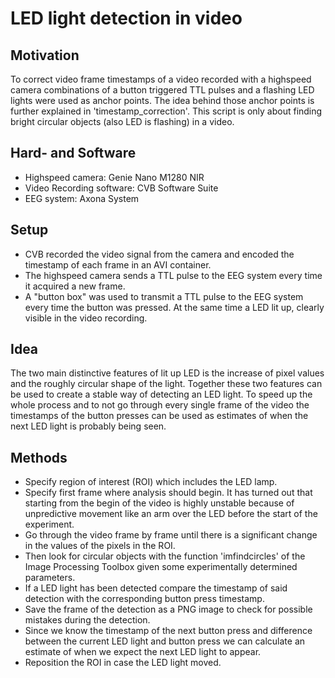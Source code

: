 # LED light detection in video

## Motivation
To correct video frame timestamps of a video recorded with a highspeed camera combinations of a button triggered TTL pulses and a flashing LED lights were used as anchor points. The idea behind those anchor points is further explained in 'timestamp_correction'. This script is only about finding bright circular objects (also LED is flashing) in a video.

## Hard- and Software
- Highspeed camera: Genie Nano M1280 NIR
- Video Recording software: CVB Software Suite
- EEG system: Axona System 

## Setup
- CVB recorded the video signal from the camera and encoded the timestamp of each frame in an AVI container. 
- The highspeed camera sends a TTL pulse to the EEG system every time it acquired a new frame.
- A "button box" was used to transmit a TTL pulse to the EEG system every time the button was pressed. At the same time a LED lit up, clearly visible in the video recording.

## Idea
The two main distinctive features of lit up LED is the increase of pixel values and the roughly circular shape of the light. Together these two features can be used to create a stable way of detecting an LED light. To speed up the whole process and to not go through every single frame of the video the timestamps of the button presses can be used as estimates of when the next LED light is probably being seen.

## Methods
- Specify region of interest (ROI) which includes the LED lamp.
- Specify first frame where analysis should begin. It has turned out that starting from the begin of the video is highly unstable because of unpredictive movement like an arm over the LED before the start of the experiment. 
- Go through the video frame by frame until there is a significant change in the values of the pixels in the ROI. 
- Then look for circular objects with the function 'imfindcircles' of the Image Processing Toolbox given some experimentally determined parameters.
- If a LED light has been detected compare the timestamp of said detection with the corresponding button press timestamp.
- Save the frame of the detection as a PNG image to check for possible mistakes during the detection.
- Since we know the timestamp of the next button press and difference between the current LED light and button press we can calculate an estimate of when we expect the next LED light to appear. 
- Reposition the ROI in case the LED light moved. 
